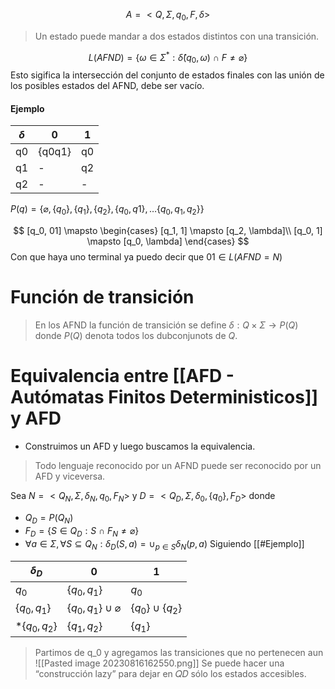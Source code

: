 $$
A = <Q, \Sigma, q_0, F, \delta>
$$
> Un estado puede mandar a dos estados distintos con una transición.

$$
L(AFND) = \{\omega \in \Sigma^{*} : \hat{\delta}(q_0, \omega)~ \cap~ F \ne \varnothing\}
$$
Esto sigifica la intersección del conjunto de estados finales con las unión de los posibles estados del AFND, debe ser vacío.

#### Ejemplo
| $\delta$  | 0| 1|
| -- | -- | -- |
|q0|{q0q1} | q0
|q1| - | q2 |
|q2 | -| - |
$P(q) = \{\varnothing, \{q_0\}, \{q_1\}, \{q_2\}, \{q_0, q1\}, \ldots \{q_0, q_1, q_2\}\}$

$$
[q_0, 01] \mapsto 
\begin{cases}
[q_1, 1] \mapsto [q_2, \lambda]\\
[q_0, 1] \mapsto [q_0, \lambda]
\end{cases}
$$
Con que haya uno terminal ya puedo decir que $01 \in L(AFND = N)$

# Función de transición
> En los AFND la función de transición se define $\delta: Q \times \Sigma\rightarrow P(Q)$ donde $P(Q)$ denota todos los dubconjunots de $Q$.


# Equivalencia entre [[AFD - Autómatas Finitos Deterministicos]] y AFD

- Construimos un AFD y luego buscamos la equivalencia.

> Todo lenguaje reconocido por un AFND puede ser reconocido por un AFD y viceversa.

Sea $N = <Q_N, \Sigma, \delta_N, q_0, F_N>$ y $D = <Q_D, \Sigma, \delta_0, \{q_0\}, F_D>$
donde
- $Q_D = P(Q_N)$
- $F_D = \{S \in Q_D : S~\cap~F_N \ne \varnothing\}$
- $\forall a\in \Sigma, \forall S \subseteq Q_N : \delta_D(S, a) = \cup_{p\in S}\delta_N(p, a)$
Siguiendo [[#Ejemplo]]

|$\delta_D$ | 0 | 1 |
| --  | -- | -- | 
|$q_0$ |$\{q_0, q_1\}$ | $q_0$ |
|$\{q_0, q_1\}$ |$\{q_0, q_1\} \cup \varnothing$ |$\{q_0\} \cup \{q_2\}$ |
|$*\{q_0, q_2\}$ |$\{q_1, q_2\}$ |$\{q_1\}$ |

> Partimos de q_0 y agregamos las transiciones que no pertenecen aun
> ![[Pasted image 20230816162550.png]]
> Se puede hacer una “construcción lazy” para dejar en 𝑄𝐷 sólo los estados accesibles.